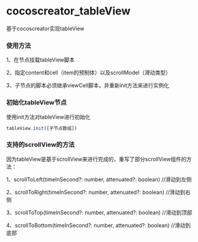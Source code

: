 # cocoscreator_tableView
基于cocoscreator实现tableView
### 使用方法
1、在节点挂载tableView脚本

2、指定content和cell（item的预制体）以及scrollModel（滑动类型）

3、子节点的脚本必须继承viewCell脚本，并重新init方法来进行实例化

### 初始化tableView节点
使用init方法对tableView进行初始化
```javascript
tableView.init([子节点数组])
```
### 支持的scrollView的方法
因为tableView是基于scrollView来进行完成的，重写了部分scrollView组件的方法：

1、scrollToLeft(timeInSecond?: number, attenuated?: boolean)  //滑动到左侧

2、scrollToRight(timeInSecond?: number, attenuated?: boolean)  //滑动到右侧

3、scrollToTop(timeInSecond?: number, attenuated?: boolean)   //滑动到顶部

4、scrollToBottom(timeInSecond?: number, attenuated?: boolean)   //滑动到底部


